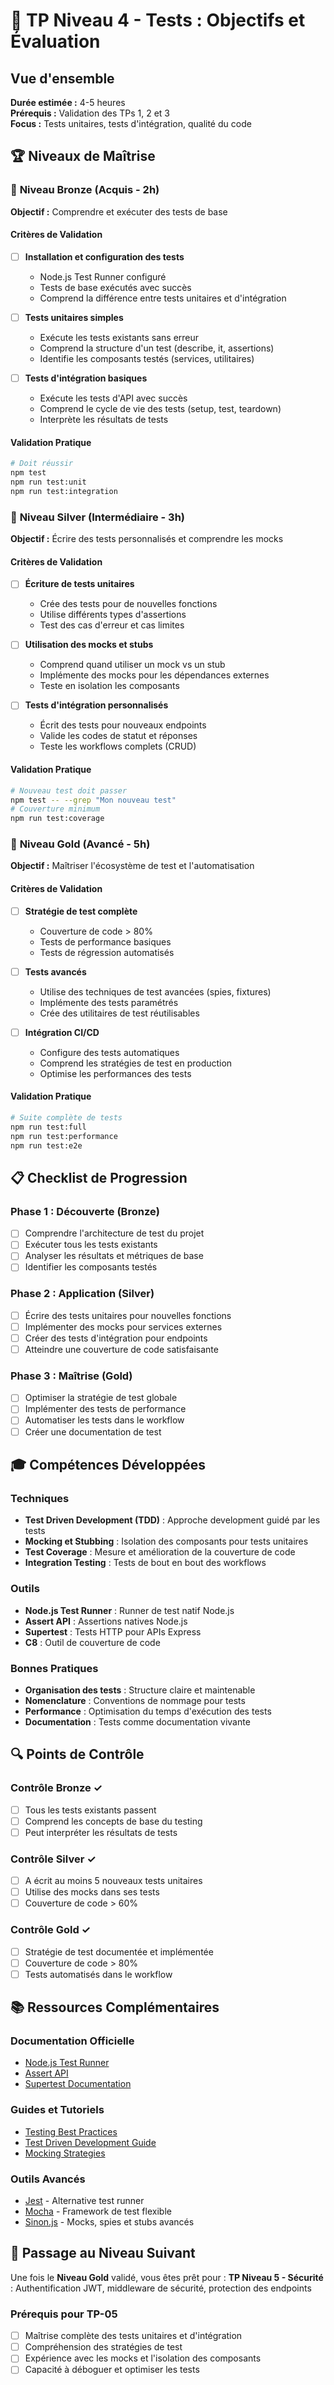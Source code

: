 # 🎯 TP Niveau 4 - Tests : Objectifs et Évaluation

## Vue d'ensemble
**Durée estimée :** 4-5 heures  
**Prérequis :** Validation des TPs 1, 2 et 3  
**Focus :** Tests unitaires, tests d'intégration, qualité du code

## 🏆 Niveaux de Maîtrise

### 🥉 **Niveau Bronze** (Acquis - 2h)
**Objectif :** Comprendre et exécuter des tests de base

#### Critères de Validation
- [ ] **Installation et configuration des tests**
  - Node.js Test Runner configuré
  - Tests de base exécutés avec succès
  - Comprend la différence entre tests unitaires et d'intégration

- [ ] **Tests unitaires simples**
  - Exécute les tests existants sans erreur
  - Comprend la structure d'un test (describe, it, assertions)
  - Identifie les composants testés (services, utilitaires)

- [ ] **Tests d'intégration basiques**
  - Exécute les tests d'API avec succès
  - Comprend le cycle de vie des tests (setup, test, teardown)
  - Interprète les résultats de tests

#### Validation Pratique
```bash
# Doit réussir
npm test
npm run test:unit
npm run test:integration
```

### 🥈 **Niveau Silver** (Intermédiaire - 3h)
**Objectif :** Écrire des tests personnalisés et comprendre les mocks

#### Critères de Validation
- [ ] **Écriture de tests unitaires**
  - Crée des tests pour de nouvelles fonctions
  - Utilise différents types d'assertions
  - Test des cas d'erreur et cas limites

- [ ] **Utilisation des mocks et stubs**
  - Comprend quand utiliser un mock vs un stub
  - Implémente des mocks pour les dépendances externes
  - Teste en isolation les composants

- [ ] **Tests d'intégration personnalisés**
  - Écrit des tests pour nouveaux endpoints
  - Valide les codes de statut et réponses
  - Teste les workflows complets (CRUD)

#### Validation Pratique
```bash
# Nouveau test doit passer
npm test -- --grep "Mon nouveau test"
# Couverture minimum
npm run test:coverage
```

### 🥇 **Niveau Gold** (Avancé - 5h)
**Objectif :** Maîtriser l'écosystème de test et l'automatisation

#### Critères de Validation
- [ ] **Stratégie de test complète**
  - Couverture de code > 80%
  - Tests de performance basiques
  - Tests de régression automatisés

- [ ] **Tests avancés**
  - Utilise des techniques de test avancées (spies, fixtures)
  - Implémente des tests paramétrés
  - Crée des utilitaires de test réutilisables

- [ ] **Intégration CI/CD**
  - Configure des tests automatiques
  - Comprend les stratégies de test en production
  - Optimise les performances des tests

#### Validation Pratique
```bash
# Suite complète de tests
npm run test:full
npm run test:performance
npm run test:e2e
```

## 📋 Checklist de Progression

### Phase 1 : Découverte (Bronze)
- [ ] Comprendre l'architecture de test du projet
- [ ] Exécuter tous les tests existants
- [ ] Analyser les résultats et métriques de base
- [ ] Identifier les composants testés

### Phase 2 : Application (Silver)
- [ ] Écrire des tests unitaires pour nouvelles fonctions
- [ ] Implémenter des mocks pour services externes
- [ ] Créer des tests d'intégration pour endpoints
- [ ] Atteindre une couverture de code satisfaisante

### Phase 3 : Maîtrise (Gold)
- [ ] Optimiser la stratégie de test globale
- [ ] Implémenter des tests de performance
- [ ] Automatiser les tests dans le workflow
- [ ] Créer une documentation de test

## 🎓 Compétences Développées

### Techniques
- **Test Driven Development (TDD)** : Approche development guidé par les tests
- **Mocking et Stubbing** : Isolation des composants pour tests unitaires
- **Test Coverage** : Mesure et amélioration de la couverture de code
- **Integration Testing** : Tests de bout en bout des workflows

### Outils
- **Node.js Test Runner** : Runner de test natif Node.js
- **Assert API** : Assertions natives Node.js
- **Supertest** : Tests HTTP pour APIs Express
- **C8** : Outil de couverture de code

### Bonnes Pratiques
- **Organisation des tests** : Structure claire et maintenable
- **Nomenclature** : Conventions de nommage pour tests
- **Performance** : Optimisation du temps d'exécution des tests
- **Documentation** : Tests comme documentation vivante

## 🔍 Points de Contrôle

### Contrôle Bronze ✓
- [ ] Tous les tests existants passent
- [ ] Comprend les concepts de base du testing
- [ ] Peut interpréter les résultats de tests

### Contrôle Silver ✓
- [ ] A écrit au moins 5 nouveaux tests unitaires
- [ ] Utilise des mocks dans ses tests
- [ ] Couverture de code > 60%

### Contrôle Gold ✓
- [ ] Stratégie de test documentée et implémentée
- [ ] Couverture de code > 80%
- [ ] Tests automatisés dans le workflow

## 📚 Ressources Complémentaires

### Documentation Officielle
- [Node.js Test Runner](https://nodejs.org/api/test.html)
- [Assert API](https://nodejs.org/api/assert.html)
- [Supertest Documentation](https://github.com/ladjs/supertest)

### Guides et Tutoriels
- [Testing Best Practices](https://github.com/goldbergyoni/javascript-testing-best-practices)
- [Test Driven Development Guide](https://martinfowler.com/bliki/TestDrivenDevelopment.html)
- [Mocking Strategies](https://martinfowler.com/articles/mocksArentStubs.html)

### Outils Avancés
- [Jest](https://jestjs.io/) - Alternative test runner
- [Mocha](https://mochajs.org/) - Framework de test flexible
- [Sinon.js](https://sinonjs.org/) - Mocks, spies et stubs avancés

## 🚀 Passage au Niveau Suivant

Une fois le **Niveau Gold** validé, vous êtes prêt pour :
**TP Niveau 5 - Sécurité** : Authentification JWT, middleware de sécurité, protection des endpoints

### Prérequis pour TP-05
- [ ] Maîtrise complète des tests unitaires et d'intégration
- [ ] Compréhension des stratégies de test
- [ ] Expérience avec les mocks et l'isolation des composants
- [ ] Capacité à déboguer et optimiser les tests
